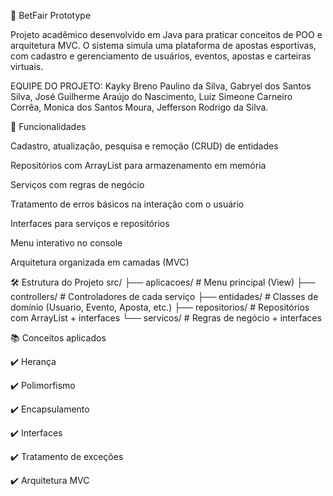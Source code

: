 🎲 BetFair Prototype

Projeto acadêmico desenvolvido em Java para praticar conceitos de POO e arquitetura MVC. O sistema simula uma plataforma de apostas esportivas, com cadastro e gerenciamento de usuários, eventos, apostas e carteiras virtuais.

EQUIPE DO PROJETO: Kayky Breno Paulino da Silva, Gabryel dos Santos Silva, José Guilherme Araújo do Nascimento, Luiz Simeone Carneiro Corrêa, Monica dos Santos Moura, Jefferson Rodrigo da Silva.

🚀 Funcionalidades

Cadastro, atualização, pesquisa e remoção (CRUD) de entidades

Repositórios com ArrayList para armazenamento em memória

Serviços com regras de negócio

Tratamento de erros básicos na interação com o usuário

Interfaces para serviços e repositórios

Menu interativo no console

Arquitetura organizada em camadas (MVC)

🛠️ Estrutura do Projeto src/ ├── aplicacoes/ # Menu principal (View) ├── controllers/ # Controladores de cada serviço ├── entidades/ # Classes de domínio (Usuario, Evento, Aposta, etc.) ├── repositorios/ # Repositórios com ArrayList + interfaces └── servicos/ # Regras de negócio + interfaces

📚 Conceitos aplicados

✔️ Herança

✔️ Polimorfismo

✔️ Encapsulamento

✔️ Interfaces

✔️ Tratamento de exceções

✔️ Arquitetura MVC